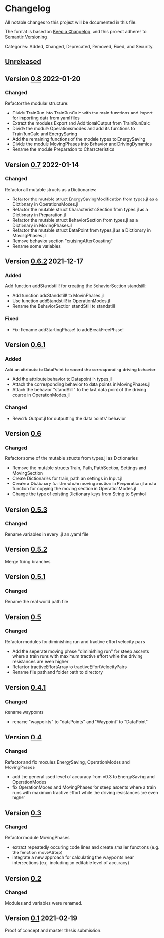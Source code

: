 # Changelog

All notable changes to this project will be documented in this file.

The format is based on [Keep a Changelog](https://keepachangelog.com/en/1.0.0/),
and this project adheres to [Semantic Versioning](https://semver.org/spec/v2.0.0.html).

Categories: Added, Changed, Deprecated, Removed, Fixed, and Security.

## [Unreleased]


## Version [0.8] 2022-01-20

### Changed

Refactor the modular structure:
* Divide TrainRun into TrainRunCalc with the main functions and Import for importing data from yaml files
* Extract the modules Export and AdditionalOutput from TrainRunCalc
* Divide the module Operationsmodes and add its functions to TrainRunCalc and EnergySaving
* Add the remaining functions of the module types to EnergySaving
* Divide the module MovingPhases into Behavior and DrivingDynamics
* Rename the module Preparation to Characteristics


## Version [0.7] 2022-01-14

### Changed

Refactor all mutable structs as a Dictionaries:
* Refactor the mutable struct EnergySavingModification from types.jl as a Dictionary in OperationsModes.jl
* Refactor the mutable struct CharacteristicSection from types.jl as a Dictionary in Preparation.jl
* Refactor the mutable struct BehaviorSection from types.jl as a Dictionary in MovingPhases.jl
* Refactor the mutable struct DataPoint from types.jl as a Dictionary in MovingPhases.jl
* Remove behavior section "cruisingAfterCoasting"
* Rename some variables


## Version [0.6.2] 2021-12-17

### Added

Add function addStandstill! for creating the BehaviorSection standstill:
* Add function addStandstill! to MovinPhases.jl
* Use function addStandstill! in OperationModes.jl
* Rename the BehaviorSection standStill to standstill

### Fixed

* Fix: Rename addStartingPhase! to addBreakFreePhase!


## Version [0.6.1]

### Added

Add an attribute to DataPoint to record the corresponding driving behavior
* Add the attribute behavior to Datapoint in types.jl
* Attach the corresponding behavior to data points in MovingPhases.jl
* Attach the behavior "standStill" to the last data point of the driving course in OperationModes.jl

### Changed

* Rework Output.jl for outputting the data points' behavior


## Version [0.6]

### Changed

Refactor some of the mutable structs from types.jl as Dictionaries
* Remove the mutable structs Train, Path, PathSection, Settings and MovingSection
* Create Dictionaries for train, path an settings in Input.jl
* Create a Dictionary for the whole moving section in Preperation.jl and a function for copying the moving section in OperationModes.jl
* Change the type of existing Dictionary keys from String to Symbol


## Version [0.5.3]

### Changed

Rename variables in every .jl an .yaml file


## Version [0.5.2]

Merge fixing branches


## Version [0.5.1]

### Changed

Rename the real world path file


## Version [0.5]

### Changed

Refactor modules for diminishing run and tractive effort velocity pairs
* Add the seperate moving phase "diminishing run" for steep ascents where a train runs with maximum tractive effort while the driving resistances are even higher
* Refactor tractiveEffortArray to tractiveEffortVelocityPairs
* Rename file path and folder path to directory


## Version [0.4.1]

### Changed

Rename waypoints
* rename "waypoints" to "dataPoints" and "Waypoint" to "DataPoint"


## Version [0.4]

### Changed

Refactor and fix modules EnergySaving, OperationModes and MovingPhases
* add the general used level of accuracy from v0.3 to EnergySaving and OperationModes
* fix OperationModes and MovingPhases for steep ascents where a train runs with maximum tractive effort while the driving resistances are even higher


## Version [0.3]

### Changed

Refactor module MovingPhases
* extract repeatedly occuring code lines and create smaller functions (e.g. the function moveAStep)
* integrate a new approach for calculating the waypoints near intersections (e.g. including an editable level of accuracy)


## Version [0.2]

### Changed

Modules and variables were renamed.


## Version [0.1] 2021-02-19

Proof of concept and master thesis submission.


[Unreleased]: https://github.com/railtoolkit/TrainRun.jl/compare/v0.8...master
[0.8]: https://github.com/railtoolkit/TrainRun.jl/compare/v0.7...v0.8
[0.7]: https://github.com/railtoolkit/TrainRun.jl/compare/v0.6.2...v0.7
[0.6.2]: https://github.com/railtoolkit/TrainRun.jl/compare/v0.6.1...v0.6.2
[0.6.1]: https://github.com/railtoolkit/TrainRun.jl/compare/v0.6...v0.6.1
[0.6]: https://github.com/railtoolkit/TrainRun.jl/compare/v0.5.3...v0.6
[0.5.3]: https://github.com/railtoolkit/TrainRun.jl/compare/v0.5.2...v0.5.3
[0.5.2]: https://github.com/railtoolkit/TrainRun.jl/compare/v0.5.1...v0.5.2
[0.5.1]: https://github.com/railtoolkit/TrainRun.jl/compare/v0.5...v0.5.1
[0.5]: https://github.com/railtoolkit/TrainRun.jl/compare/v0.4.1...v0.5
[0.4.1]: https://github.com/railtoolkit/TrainRun.jl/compare/v0.4...v0.4.1
[0.4]: https://github.com/railtoolkit/TrainRun.jl/compare/v0.3...v0.4
[0.3]: https://github.com/railtoolkit/TrainRun.jl/compare/v0.2...v0.3
[0.2]: https://github.com/railtoolkit/TrainRun.jl/compare/v0.1...v0.2
[0.1]: https://github.com/railtoolkit/TrainRun.jl/releases/tag/v0.1